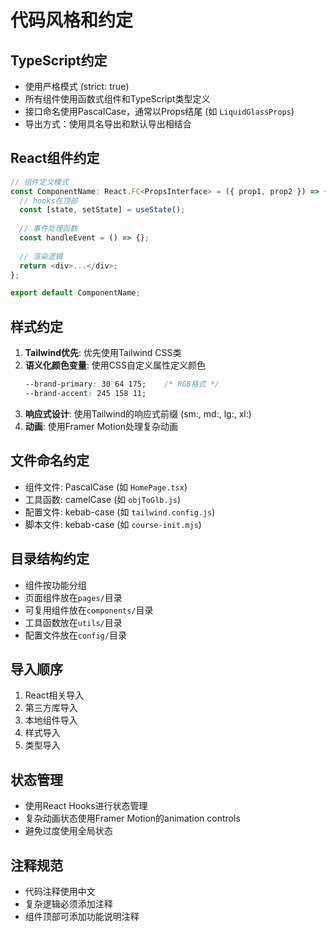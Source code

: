 # 代码风格和约定

## TypeScript约定
- 使用严格模式 (strict: true)
- 所有组件使用函数式组件和TypeScript类型定义
- 接口命名使用PascalCase，通常以Props结尾 (如 `LiquidGlassProps`)
- 导出方式：使用具名导出和默认导出相结合

## React组件约定
```typescript
// 组件定义模式
const ComponentName: React.FC<PropsInterface> = ({ prop1, prop2 }) => {
  // hooks在顶部
  const [state, setState] = useState();
  
  // 事件处理函数
  const handleEvent = () => {};
  
  // 渲染逻辑
  return <div>...</div>;
};

export default ComponentName;
```

## 样式约定
1. **Tailwind优先**: 优先使用Tailwind CSS类
2. **语义化颜色变量**: 使用CSS自定义属性定义颜色
   ```css
   --brand-primary: 30 64 175;    /* RGB格式 */
   --brand-accent: 245 158 11;
   ```
3. **响应式设计**: 使用Tailwind的响应式前缀 (sm:, md:, lg:, xl:)
4. **动画**: 使用Framer Motion处理复杂动画

## 文件命名约定
- 组件文件: PascalCase (如 `HomePage.tsx`)
- 工具函数: camelCase (如 `objToGlb.js`)
- 配置文件: kebab-case (如 `tailwind.config.js`)
- 脚本文件: kebab-case (如 `course-init.mjs`)

## 目录结构约定
- 组件按功能分组
- 页面组件放在`pages/`目录
- 可复用组件放在`components/`目录
- 工具函数放在`utils/`目录
- 配置文件放在`config/`目录

## 导入顺序
1. React相关导入
2. 第三方库导入
3. 本地组件导入
4. 样式导入
5. 类型导入

## 状态管理
- 使用React Hooks进行状态管理
- 复杂动画状态使用Framer Motion的animation controls
- 避免过度使用全局状态

## 注释规范
- 代码注释使用中文
- 复杂逻辑必须添加注释
- 组件顶部可添加功能说明注释
